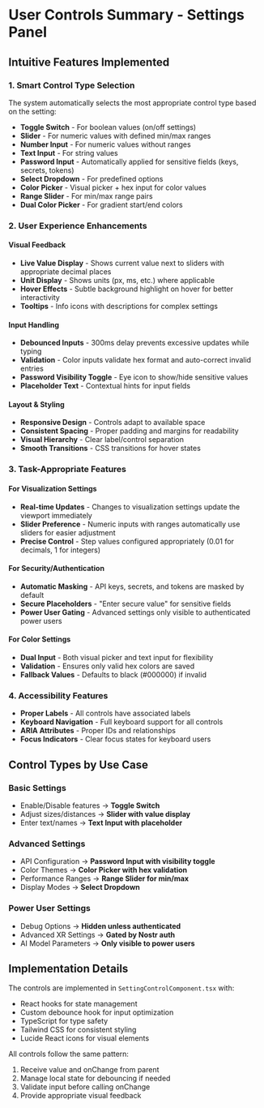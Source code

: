 # User Controls Summary - Settings Panel

## Intuitive Features Implemented

### 1. **Smart Control Type Selection**
The system automatically selects the most appropriate control type based on the setting:

- **Toggle Switch** - For boolean values (on/off settings)
- **Slider** - For numeric values with defined min/max ranges
- **Number Input** - For numeric values without ranges
- **Text Input** - For string values
- **Password Input** - Automatically applied for sensitive fields (keys, secrets, tokens)
- **Select Dropdown** - For predefined options
- **Color Picker** - Visual picker + hex input for color values
- **Range Slider** - For min/max range pairs
- **Dual Color Picker** - For gradient start/end colors

### 2. **User Experience Enhancements**

#### Visual Feedback
- **Live Value Display** - Shows current value next to sliders with appropriate decimal places
- **Unit Display** - Shows units (px, ms, etc.) where applicable
- **Hover Effects** - Subtle background highlight on hover for better interactivity
- **Tooltips** - Info icons with descriptions for complex settings

#### Input Handling
- **Debounced Inputs** - 300ms delay prevents excessive updates while typing
- **Validation** - Color inputs validate hex format and auto-correct invalid entries
- **Password Visibility Toggle** - Eye icon to show/hide sensitive values
- **Placeholder Text** - Contextual hints for input fields

#### Layout & Styling
- **Responsive Design** - Controls adapt to available space
- **Consistent Spacing** - Proper padding and margins for readability
- **Visual Hierarchy** - Clear label/control separation
- **Smooth Transitions** - CSS transitions for hover states

### 3. **Task-Appropriate Features**

#### For Visualization Settings
- **Real-time Updates** - Changes to visualization settings update the viewport immediately
- **Slider Preference** - Numeric inputs with ranges automatically use sliders for easier adjustment
- **Precise Control** - Step values configured appropriately (0.01 for decimals, 1 for integers)

#### For Security/Authentication
- **Automatic Masking** - API keys, secrets, and tokens are masked by default
- **Secure Placeholders** - "Enter secure value" for sensitive fields
- **Power User Gating** - Advanced settings only visible to authenticated power users

#### For Color Settings
- **Dual Input** - Both visual picker and text input for flexibility
- **Validation** - Ensures only valid hex colors are saved
- **Fallback Values** - Defaults to black (#000000) if invalid

### 4. **Accessibility Features**
- **Proper Labels** - All controls have associated labels
- **Keyboard Navigation** - Full keyboard support for all controls
- **ARIA Attributes** - Proper IDs and relationships
- **Focus Indicators** - Clear focus states for keyboard users

## Control Types by Use Case

### Basic Settings
- Enable/Disable features → **Toggle Switch**
- Adjust sizes/distances → **Slider with value display**
- Enter text/names → **Text Input with placeholder**

### Advanced Settings
- API Configuration → **Password Input with visibility toggle**
- Color Themes → **Color Picker with hex validation**
- Performance Ranges → **Range Slider for min/max**
- Display Modes → **Select Dropdown**

### Power User Settings
- Debug Options → **Hidden unless authenticated**
- Advanced XR Settings → **Gated by Nostr auth**
- AI Model Parameters → **Only visible to power users**

## Implementation Details

The controls are implemented in `SettingControlComponent.tsx` with:
- React hooks for state management
- Custom debounce hook for input optimization
- TypeScript for type safety
- Tailwind CSS for consistent styling
- Lucide React icons for visual elements

All controls follow the same pattern:
1. Receive value and onChange from parent
2. Manage local state for debouncing if needed
3. Validate input before calling onChange
4. Provide appropriate visual feedback
